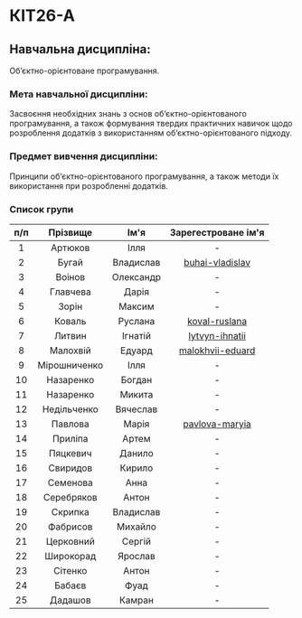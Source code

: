 # КІТ26-А

## Навчальна дисципліна:
Об’єктно-орієнтоване програмування.

### Мета навчальної дисципліни:
Засвоєння необхідних знань з основ об‘єктно-орієнтованого програмування, а також формування твердих практичних навичок щодо розроблення додатків з використанням об‘єктно-орієнтованого підходу.

### Предмет вивчення дисципліни:
Принципи об‘єктно-орієнтованого програмування, а також методи їх використання при розробленні
додатків.

### Список групи

| п/п |   Прізвище   |    Ім'я   |                   Зарегестроване ім'я                   |
|:---:|:------------:|:---------:|:-------------------------------------------------------:|
| 1   | Артюков      | Ілля      |                            -                            |
| 2   | Бугай        | Владислав |  [buhai-vladislav](https://github.com/buhai-vladislav)  |
| 3   | Воінов       | Олександр |                            -                            |
| 4   | Главчева     | Дарія     |                            -                            |
| 5   | Зорін        | Максим    |                            -                            |
| 6   | Коваль       | Руслана   |    [koval-ruslana](https://github.com/koval-ruslana)    |
| 7   | Литвин       | Ігнатій   |   [lytvyn-ihnatii](https://github.com/lytvyn-ihnatii)   |
| 8   | Малохвій     | Едуард    | [malokhvii-eduard](https://github.com/malokhvii-eduard) |
| 9   | Мірошниченко | Ілля      |                            -                            |
| 10  | Назаренко    | Богдан    |                            -                            |
| 11  | Назаренко    | Микита    |                            -                            |
| 12  | Недільченко  | Вячеслав  |                            -                            |
| 13  | Павлова      | Марія     |   [pavlova-maryia](https://github.com/pavlova-maryia)   |
| 14  | Приліпа      | Артем     |                            -                            |
| 15  | Пяцкевич     | Данило    |                            -                            |
| 16  | Свиридов     | Кирило    |                            -                            |
| 17  | Семенова     | Анна      |                            -                            |
| 18  | Серебряков   | Антон     |                            -                            |
| 19  | Скрипка      | Владислав |                            -                            |
| 20  | Фабрисов     | Михайло   |                            -                            |
| 21  | Церковний    | Сергій    |                            -                            |
| 22  | Широкорад    | Ярослав   |                            -                            |
| 23  | Cітенко      | Антон     |                            -                            |
| 24  | Бабаєв       | Фуад      |                            -                            |
| 25  | Дадашов      | Камран    |                            -                            |
